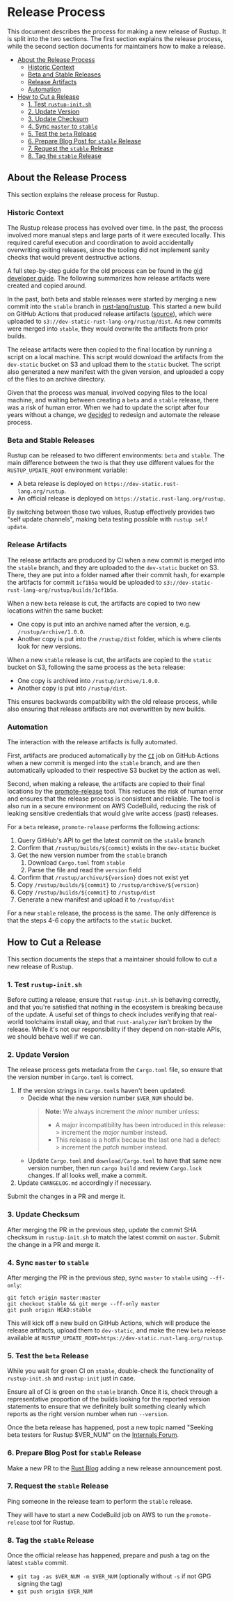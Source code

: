 # Release Process

This document describes the process for making a new release of Rustup. It is
split into the two sections. The first section explains the release process,
while the second section documents for maintainers how to make a release.

- [About the Release Process](#about-the-release-process)
    - [Historic Context](#historic-context)
    - [Beta and Stable Releases](#beta-and-stable-releases)
    - [Release Artifacts](#release-artifacts)
    - [Automation](#automation)
- [How to Cut a Release](#how-to-cut-a-release)
    - [1. Test `rustup-init.sh`](#1-test-rustup-initsh)
    - [2. Update Version](#2-update-version)
    - [3. Update Checksum](#3-update-checksum)
    - [4. Sync `master` to `stable`](#4-sync-master-to-stable)
    - [5. Test the `beta` Release](#5-test-the-beta-release)
    - [6. Prepare Blog Post for `stable` Release](#6-prepare-blog-post-for-stable-release)
    - [7. Request the `stable` Release](#7-request-the-stable-release)
    - [8. Tag the `stable` Release](#8-tag-the-stable-release)

## About the Release Process

This section explains the release process for Rustup.

### Historic Context

The Rustup release process has evolved over time. In the past, the process
involved more manual steps and large parts of it were executed locally. This
required careful execution and coordination to avoid accidentally overwriting
exiting releases, since the tooling did not implement sanity checks that would
prevent destructive actions.

A full step-by-step guide for the old process can be found in
the [old developer guide](https://github.com/rust-lang/rustup/blob/1cf1b5a6d80c978e0dcaabbce5f10b3861612425/doc/dev-guide/src/release-process.md).
The following summarizes how release artifacts were created and copied around.

In the past, both beta and stable releases were started by merging a new commit
into the `stable` branch in [rust-lang/rustup]. This started a new build on
GitHub Actions that produced release
artifacts ([source](https://github.com/rust-lang/rustup/blob/1cf1b5a6d80c978e0dcaabbce5f10b3861612425/.github/workflows/ci.yaml#L144-L151)),
which were uploaded to `s3://dev-static-rust-lang-org/rustup/dist`. As new
commits were merged into `stable`, they would overwrite the artifacts from prior
builds.

The release artifacts were then copied to the final location by running a script
on a local machine. This script would download the artifacts from the
`dev-static` bucket on S3 and upload them to the `static` bucket. The script
also generated a new manifest with the given version, and uploaded a copy of the
files to an archive directory.

Given that the process was manual, involved copying files to the local machine,
and waiting between creating a `beta` and a `stable` release, there was a risk
of human error. When we had to update the script after four years without a
change, we [decided](https://github.com/rust-lang/rustup/pull/3819) to redesign
and automate the release process.

### Beta and Stable Releases

Rustup can be released to two different environments: `beta` and `stable`. The
main difference between the two is that they use different values for the
`RUSTUP_UPDATE_ROOT` environment variable:

- A beta release is deployed on `https://dev-static.rust-lang.org/rustup`.
- An official release is deployed on `https://static.rust-lang.org/rustup`.

By switching between those two values, Rustup effectively provides two
"self update channels", making beta testing possible with `rustup self update`.

### Release Artifacts

The release artifacts are produced by CI when a new commit is merged into the
`stable` branch, and they are uploaded to the `dev-static` bucket on S3. There,
they are put into a folder named after their commit hash, for example the
artifacts for commit `1cf1b5a` would be uploaded to
`s3://dev-static-rust-lang-org/rustup/builds/1cf1b5a`.

When a new `beta` release is cut, the artifacts are copied to two new locations
within the same bucket:

- One copy is put into an archive named after the version, e.g.
  `/rustup/archive/1.0.0`.
- Another copy is put into the `/rustup/dist` folder, which is where clients
  look for new versions.

When a new `stable` release is cut, the artifacts are copied to the `static`
bucket on S3, following the same process as the `beta` release:

- One copy is archived into `/rustup/archive/1.0.0`.
- Another copy is put into `/rustup/dist`.

This ensures backwards compatibility with the old release process, while also
ensuring that release artifacts are not overwritten by new builds.

### Automation

The interaction with the release artifacts is fully automated.

First, artifacts are produced automatically by
the [`CI`](https://github.com/rust-lang/rustup/blob/master/.github/workflows/ci.yaml)
job on GitHub Actions when a new commit is merged into the `stable` branch, and
are then automatically uploaded to their respective S3 bucket by the action as
well.

Second, when making a release, the artifacts are copied to their final locations
by the [promote-release] tool. This reduces the risk of human error and ensures
that the release process is consistent and reliable. The tool is also run in a
secure environment on AWS CodeBuild, reducing the risk of leaking sensitive
credentials that would give write access (past) releases.

For a `beta` release, `promote-release` performs the following actions:

1. Query GitHub's API to get the latest commit on the `stable` branch
2. Confirm that `/rustup/builds/${commit}` exists in the `dev-static` bucket
3. Get the new version number from the `stable` branch
    1. Download `Cargo.toml` from `stable`
    2. Parse the file and read the `version` field
4. Confirm that `/rustup/archive/${version}` does not exist yet
5. Copy `/rustup/builds/${commit}` to `/rustup/archive/${version}`
6. Copy `/rustup/builds/${commit}` to `/rustup/dist`
7. Generate a new manifest and upload it to `/rustup/dist`

For a new `stable` release, the process is the same. The only difference is that
the steps 4-6 copy the artifacts to the `static` bucket.

## How to Cut a Release

This section documents the steps that a maintainer should follow to cut a new
release of Rustup.

### 1. Test `rustup-init.sh`

Before cutting a release, ensure that `rustup-init.sh` is behaving correctly,
and that you're satisfied that nothing in the ecosystem is breaking because
of the update. A useful set of things to check includes verifying that
real-world toolchains install okay, and that `rust-analyzer` isn't broken by
the release. While it's not our responsibility if they depend on non-stable
APIs, we should behave well if we can.

### 2. Update Version

The release process gets metadata from the `Cargo.toml` file, so ensure that
the version number in `Cargo.toml` is correct.

1. If the version strings in `Cargo.toml`s haven't been updated:
    - Decide what the new version number `$VER_NUM` should be.
      > **Note:** We always increment the *minor* number unless:
      > - A major incompatibility has been introduced in this release:
          >   increment the *major* number instead.
      > - This release is a hotfix because the last one had a defect:
          >   increment the *patch* number instead.
    - Update `Cargo.toml` and `download/Cargo.toml` to have that same new
      version number, then run `cargo build` and review `Cargo.lock` changes.
      If all looks well, make a commit.
2. Update `CHANGELOG.md` accordingly if necessary.

Submit the changes in a PR and merge it.

### 3. Update Checksum

After merging the PR in the previous step, update the commit SHA checksum in
`rustup-init.sh` to match the latest commit on `master`. Submit the change in a
PR and merge it.

### 4. Sync `master` to `stable`

After merging the PR in the previous step, sync `master` to `stable` using
`--ff-only`:

```shell
git fetch origin master:master
git checkout stable && git merge --ff-only master
git push origin HEAD:stable
```

This will kick off a new build on GitHub Actions, which will produce the release
artifacts, upload them to `dev-static`, and make the new `beta` release
available at `RUSTUP_UPDATE_ROOT=https://dev-static.rust-lang.org/rustup`.

### 5. Test the `beta` Release

While you wait for green CI on `stable`, double-check the functionality of
`rustup-init.sh` and `rustup-init` just in case.

Ensure all of CI is green on the `stable` branch. Once it is, check through a
representative proportion of the builds looking for the reported version
statements to ensure that we definitely built something cleanly which reports as
the right version number when run `--version`.

Once the beta release has happened, post a new topic named "Seeking beta testers
for Rustup $VER_NUM" on the [Internals Forum].

### 6. Prepare Blog Post for `stable` Release

Make a new PR to the [Rust Blog] adding a new release announcement post.

### 7. Request the `stable` Release

Ping someone in the release team to perform the `stable` release.

They will have to start a new CodeBuild job on AWS to run the `promote-release`
tool for Rustup.

### 8. Tag the `stable` Release

Once the official release has happened, prepare and push a tag on the latest
`stable` commit.

- `git tag -as $VER_NUM -m $VER_NUM` (optionally without `-s` if not GPG
  signing the tag)
- `git push origin $VER_NUM`

[internals forum]: https://internals.rust-lang.org
[promote-release]: https://github.com/rust-lang/promote-release
[rust-lang/rustup]:https://github.com/rust-lang/rustup
[rust blog]: https://github.com/rust-lang/blog.rust-lang.org

